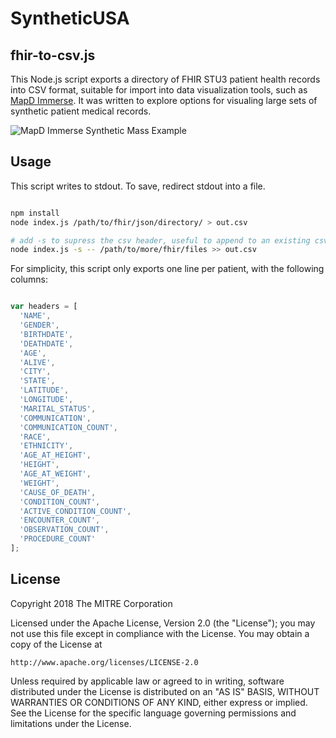 # SyntheticUSA

## fhir-to-csv.js

This Node.js script exports a directory of FHIR STU3 patient health records into CSV format, suitable for
import into data visualization tools, such as [MapD Immerse](https://mapd.com/platform/immerse). It was written to explore options for visualing large sets of synthetic patient medical records.


![MapD Immerse Synthetic Mass Example](https://raw.github.com/synthetichealth/syntheticusa/master/fhir-to-csv/viz-example.png "MapD Immerse Synthetic Mass Example")

## Usage

This script writes to stdout.  To save, redirect stdout into a file.

```bash

npm install 
node index.js /path/to/fhir/json/directory/ > out.csv

# add -s to supress the csv header, useful to append to an existing csv
node index.js -s -- /path/to/more/fhir/files >> out.csv

```

For simplicity, this script only exports one line per patient, with the following columns:

```javascript

var headers = [
  'NAME',
  'GENDER',
  'BIRTHDATE',
  'DEATHDATE',
  'AGE',
  'ALIVE',
  'CITY',
  'STATE',
  'LATITUDE',
  'LONGITUDE',
  'MARITAL_STATUS',
  'COMMUNICATION',
  'COMMUNICATION_COUNT',
  'RACE',
  'ETHNICITY',
  'AGE_AT_HEIGHT',
  'HEIGHT',
  'AGE_AT_WEIGHT',
  'WEIGHT',
  'CAUSE_OF_DEATH',
  'CONDITION_COUNT',
  'ACTIVE_CONDITION_COUNT',
  'ENCOUNTER_COUNT',
  'OBSERVATION_COUNT',
  'PROCEDURE_COUNT'
];

```

## License

Copyright 2018 The MITRE Corporation

Licensed under the Apache License, Version 2.0 (the "License");
you may not use this file except in compliance with the License.
You may obtain a copy of the License at

    http://www.apache.org/licenses/LICENSE-2.0

Unless required by applicable law or agreed to in writing, software
distributed under the License is distributed on an "AS IS" BASIS,
WITHOUT WARRANTIES OR CONDITIONS OF ANY KIND, either express or implied.
See the License for the specific language governing permissions and limitations under the License.
